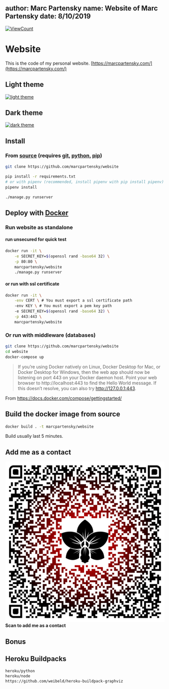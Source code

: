 author: Marc Partensky
name: Website of Marc Partensky
date: 8/10/2019
---

[![ViewCount](http://hits.dwyl.com/MarcPartensky/website.svg)](https://github.com/MarcPartensky/Website)

# Website

This is the code of my personal website.
[https://marcpartensky.com/](https://marcpartensky.com/)

## Light theme
[![light theme](https://cdn.discordapp.com/attachments/702863598761803806/782335262499930112/light.png)](https://websiteofmarcpartensky.herokuapp.com)

## Dark theme
[![dark theme](https://cdn.discordapp.com/attachments/702863598761803806/782334455385555014/dark.png)](https://websiteofmarcpartensky.herokuapp.com?theme=dark)

## Install

### From [source](https://github.com/MarcPartensky/Website) (requires [git](https://git-scm.com/), [python](https://www.python.org/), [pip](https://pip.pypa.io/en/stable/installing/))
```sh
git clone https://github.com/marcpartensky/website
```

```sh
pip install -r requirements.txt
# or with pipenv (recommended, install pipenv with pip install pipenv)
pipenv install
```

```sh
./manage.py runserver
```

## Deploy with [Docker](docker.com)

### Run website as standalone 

#### run unsecured for quick test
```sh
docker run -it \
	-e SECRET_KEY=$(openssl rand -base64 32) \
	-p 80:80 \
	marcpartensky/website
	./manage.py runserver
```

#### or run with ssl certificate
```sh
docker run -it \
	-env CERT \ # You must export a ssl certificate path
	-env KEY \ # You must export a pem key path
	-e SECRET_KEY=$(openssl rand -base64 32) \
	-p 443:443 \
	marcpartensky/website
```

### Or run with middleware (databases)
```sh
git clone https://github.com/marcpartensky/website
cd website
docker-compose up
```

> If you’re using Docker natively on Linux, Docker Desktop for Mac, or Docker Desktop for Windows, then the web app should now be listening on port 443 on your Docker daemon host. Point your web browser to http://localhost:443 to find the Hello World message. If this doesn’t resolve, you can also try http://127.0.0.1:443.

From https://docs.docker.com/compose/gettingstarted/

## Build the docker image from source
```sh
docker build . -t marcpartensky/website
```
Build usually last 5 minutes.

## Add me as a contact
![qrcode](./static/qrcode.svg)
**Scan to add me as a contact**

## Bonus

## Heroku Buildpacks

```
heroku/python
heroku/node
https://github.com/weibeld/heroku-buildpack-graphviz
```
